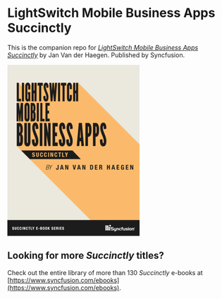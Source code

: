 # LightSwitch Mobile Business Apps Succinctly
This is the companion repo for [*LightSwitch Mobile Business Apps Succinctly*](https://www.syncfusion.com/ebooks/lightswitchmobile) by Jan Van der Haegen. Published by Syncfusion.

[![cover](https://github.com/SyncfusionSuccinctlyE-Books/LightSwitch-Mobile-Business-Apps-Succinctly/blob/master/cover.png)](https://www.syncfusion.com/ebooks/lightswitchmobile)

## Looking for more _Succinctly_ titles?

Check out the entire library of more than 130 _Succinctly_ e-books at [https://www.syncfusion.com/ebooks](https://www.syncfusion.com/ebooks). 

